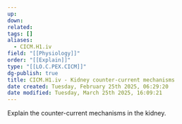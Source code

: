 ```yaml
---
up: 
down: 
related: 
tags: []
aliases:
  - CICM.H1.iv
field: "[[Physiology]]"
order: "[[Explain]]"
type: "[[LO.C.PEX.CICM]]"
dg-publish: true
title: CICM.H1.iv - Kidney counter-current mechanisms
date created: Tuesday, February 25th 2025, 06:29:20
date modified: Tuesday, March 25th 2025, 16:09:21
---
```


Explain the counter-current mechanisms in the kidney.
